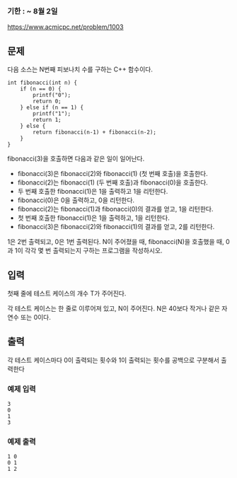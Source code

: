 ### 기한 : ~ 8월 2일
https://www.acmicpc.net/problem/1003

## 문제
다음 소스는 N번째 피보나치 수를 구하는 C++ 함수이다.

```
int fibonacci(int n) {
    if (n == 0) {
        printf("0");
        return 0;
    } else if (n == 1) {
        printf("1");
        return 1;
    } else {
        return fibonacci(n‐1) + fibonacci(n‐2);
    }
}
```
fibonacci(3)을 호출하면 다음과 같은 일이 일어난다.

- fibonacci(3)은 fibonacci(2)와 fibonacci(1) (첫 번째 호출)을 호출한다.
- fibonacci(2)는 fibonacci(1) (두 번째 호출)과 fibonacci(0)을 호출한다.
- 두 번째 호출한 fibonacci(1)은 1을 출력하고 1을 리턴한다.
- fibonacci(0)은 0을 출력하고, 0을 리턴한다.
- fibonacci(2)는 fibonacci(1)과 fibonacci(0)의 결과를 얻고, 1을 리턴한다.
- 첫 번째 호출한 fibonacci(1)은 1을 출력하고, 1을 리턴한다.
- fibonacci(3)은 fibonacci(2)와 fibonacci(1)의 결과를 얻고, 2를 리턴한다.

1은 2번 출력되고, 0은 1번 출력된다. N이 주어졌을 때, fibonacci(N)을 호출했을 때, 0과 1이 각각 몇 번 출력되는지 구하는 프로그램을 작성하시오.

## 입력
첫째 줄에 테스트 케이스의 개수 T가 주어진다.

각 테스트 케이스는 한 줄로 이루어져 있고, N이 주어진다. N은 40보다 작거나 같은 자연수 또는 0이다.

## 출력
각 테스트 케이스마다 0이 출력되는 횟수와 1이 출력되는 횟수를 공백으로 구분해서 출력한다
### 예제 입력
```
3
0
1
3
```
### 예제 출력
```
1 0
0 1
1 2
```

